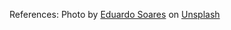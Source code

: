 
References:
Photo by <a href="https://unsplash.com/@eduschadesoares?utm_content=creditCopyText&utm_medium=referral&utm_source=unsplash">Eduardo Soares</a> on <a href="https://unsplash.com/photos/blue-shopping-cart-on-street-during-daytime-QsYXYSwV3NU?utm_content=creditCopyText&utm_medium=referral&utm_source=unsplash">Unsplash</a>
  